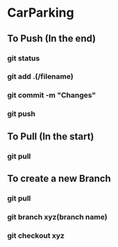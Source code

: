 # CarParking

## To Push (In the end)
### git status
### git add .(/filename)
### git commit -m "Changes"
### git push

## To Pull (In the start)
### git pull

## To create a new Branch
### git pull
### git branch xyz(branch name)
### git checkout xyz

